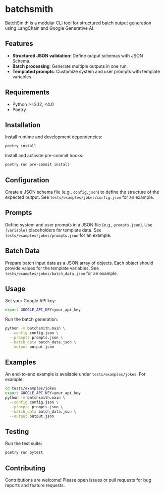 # batchsmith

BatchSmith is a modular CLI tool for structured batch output generation using LangChain and Google Generative AI.

## Features

- **Structured JSON validation**: Define output schemas with JSON Schema.
- **Batch processing**: Generate multiple outputs in one run.
- **Templated prompts**: Customize system and user prompts with template variables.

## Requirements

- Python >=3.12, <4.0
- Poetry

## Installation

Install runtime and development dependencies:

```bash
poetry install
```

Install and activate pre-commit hooks:

```bash
poetry run pre-commit install
```

## Configuration

Create a JSON schema file (e.g., `config.json`) to define the structure of the expected output.
See `tests/examples/jokes/config.json` for an example.

## Prompts

Define system and user prompts in a JSON file (e.g., `prompts.json`).
Use `{variable}` placeholders for template data.
See `tests/examples/jokes/prompts.json` for an example.

## Batch Data

Prepare batch input data as a JSON array of objects. Each object should provide values for the template variables.
See `tests/examples/jokes/batch_data.json` for an example.

## Usage

Set your Google API key:

```bash
export GOOGLE_API_KEY=your_api_key
```

Run the batch generation:

```bash
python -m batchsmith.main \
  --config config.json \
  --prompts prompts.json \
  --batch_data batch_data.json \
  --output output.json
```

## Examples

An end-to-end example is available under `tests/examples/jokes`. For example:

```bash
cd tests/examples/jokes
export GOOGLE_API_KEY=your_api_key
python -m batchsmith.main \
  --config config.json \
  --prompts prompts.json \
  --batch_data batch_data.json \
  --output output.json
```

## Testing

Run the test suite:

```bash
poetry run pytest
```

## Contributing

Contributions are welcome! Please open issues or pull requests for bug reports and feature requests.
